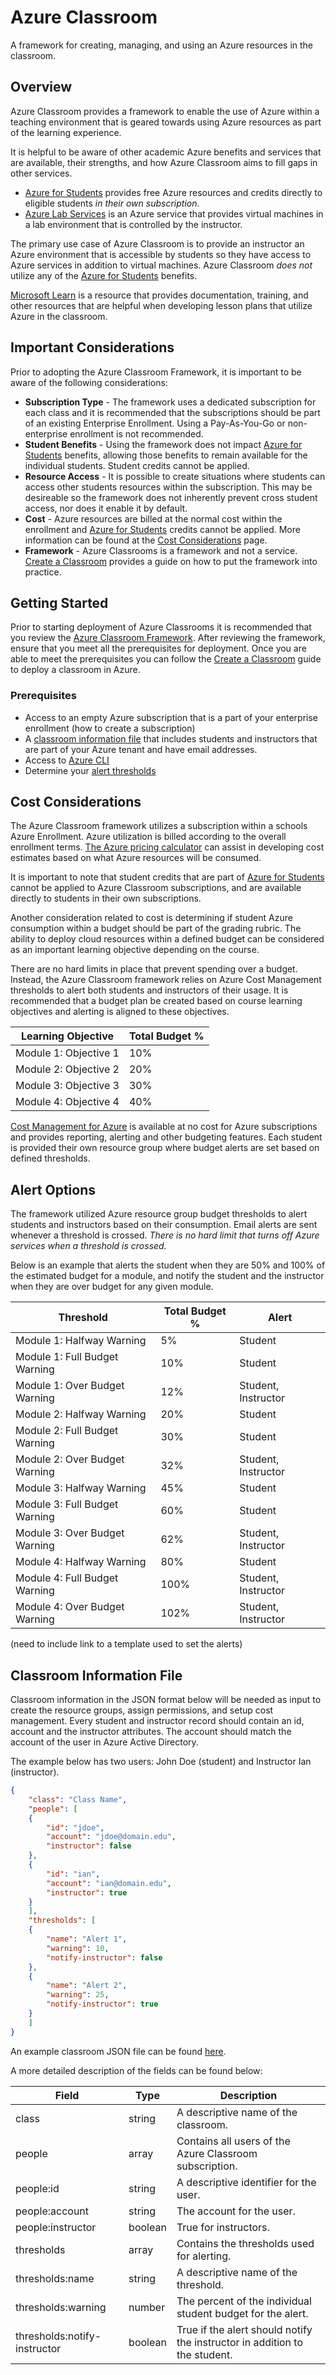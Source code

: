 # Azure Classroom
A framework for creating, managing, and using an Azure resources in the classroom.

## Overview

Azure Classroom provides a framework to enable the use of Azure within a teaching environment that is geared towards using Azure resources as part of the learning experience. 

It is helpful to be aware of other academic Azure benefits and services that are available, their strengths, and how Azure Classroom aims to fill gaps in other services.

- [Azure for Students](https://azure.microsoft.com/en-us/free/students/) provides free Azure resources and credits directly to eligible students *in their own subscription*.
- [Azure Lab Services](https://labs.azure.com/) is an Azure service that provides virtual machines in a lab environment that is controlled by the instructor.

The primary use case of Azure Classroom is to provide an instructor an Azure environment that is accessible by students so they have access to Azure services in addition to virtual machines. Azure Classroom *does not* utilize any of the [Azure for Students](https://azure.microsoft.com/en-us/free/students/) benefits.

[Microsoft Learn](https://learn.microsoft.com/en-us/) is a resource that provides documentation, training, and other resources that are helpful when developing lesson plans that utilize Azure in the classroom.

## Important Considerations

Prior to adopting the Azure Classroom Framework, it is important to be aware of the following considerations:

- **Subscription Type** - The framework uses a dedicated subscription for each class and it is recommended that the subscriptions should be part of an existing Enterprise Enrollment. Using a Pay-As-You-Go or non-enterprise enrollment is not recommended.
- **Student Benefits** - Using the framework does not impact [Azure for Students](https://azure.microsoft.com/en-us/free/students/) benefits, allowing those benefits to remain available for the individual students. Student credits cannot be applied.
- **Resource Access** - It is possible to create situations where students can access other students resources within the subscription. This may be desireable so the framework does not inherently prevent cross student access, nor does it enable it by default.
- **Cost** - Azure resources are billed at the normal cost within the enrollment and [Azure for Students](https://azure.microsoft.com/en-us/free/students/) credits cannot be applied. More information can be found at the [Cost Considerations](#cost-considerations) page.
- **Framework** - Azure Classrooms is a framework and not a service.  [Create a Classroom](create-classroom.md) provides a guide on how to put the framework into practice.

## Getting Started

Prior to starting deployment of Azure Classrooms it is recommended that you review the [Azure Classroom Framework](azure-classroom-framework.md). After reviewing the framework, ensure that you meet all the prerequisites for deployment. Once you are able to meet the prerequisites you can follow the [Create a Classroom](create-classroom.md) guide to deploy a classroom in Azure.

### Prerequisites

- Access to an empty Azure subscription that is a part of your enterprise enrollment (how to create a subscription)
- A [classroom information file](#class-json) that includes students and instructors that are part of your Azure tenant and have email addresses.
- Access to [Azure CLI](https://learn.microsoft.com/en-us/cli/azure/)
- Determine your [alert thresholds](#alert-options)

## Cost Considerations

The Azure Classroom framework utilizes a subscription within a schools Azure Enrollment. Azure utilization is billed according to the overall enrollment terms. [The Azure pricing calculator](https://azure.microsoft.com/en-us/pricing/calculator/) can assist in developing cost estimates based on what Azure resources will be consumed.

It is important to note that student credits that are part of [Azure for Students](https://azure.microsoft.com/en-us/free/students/) cannot be applied to Azure Classroom subscriptions, and are available directly to students in their own subscriptions.

Another consideration related to cost is determining if student Azure consumption within a budget should be part of the grading rubric. The ability to deploy cloud resources within a defined budget can be considered as an important learning objective depending on the course.

There are no hard limits in place that prevent spending over a budget. Instead, the Azure Classroom framework relies on Azure Cost Management thresholds to alert both students and instructors of their usage. It is recommended that a budget plan be created based on course learning objectives and alerting is aligned to these objectives. 

| Learning Objective | Total Budget % |
| ------ | ------ |
| Module 1: Objective 1 | 10% |
| Module 2: Objective 2 | 20% |
| Module 3: Objective 3 | 30% |
| Module 4: Objective 4 | 40% |

[Cost Management for Azure](https://azure.microsoft.com/en-us/products/cost-management/) is available at no cost for Azure subscriptions and provides reporting, alerting and other budgeting features. Each student is provided their own resource group where budget alerts are set based on defined thresholds. 

## Alert Options

The framework utilized Azure resource group budget thresholds to alert students and instructors based on their consumption. Email alerts are sent whenever a threshold is crossed. *There is no hard limit that turns off Azure services when a threshold is crossed.*

Below is an example that alerts the student when they are 50% and 100% of the estimated budget for a module, and notify the student and the instructor when they are over budget for any given module. 

| Threshold | Total Budget % | Alert |
| ----- | ----- | ----- |
| Module 1: Halfway Warning | 5% | Student |
| Module 1: Full Budget Warning | 10% | Student |
| Module 1: Over Budget Warning | 12% | Student, Instructor |
| Module 2: Halfway Warning | 20% | Student |
| Module 2: Full Budget Warning | 30% | Student |
| Module 2: Over Budget Warning | 32% | Student, Instructor |
| Module 3: Halfway Warning | 45% | Student |
| Module 3: Full Budget Warning | 60% | Student |
| Module 3: Over Budget Warning | 62% | Student, Instructor |
| Module 4: Halfway Warning | 80% | Student |
| Module 4: Full Budget Warning | 100% | Student, Instructor |
| Module 4: Over Budget Warning | 102% | Student, Instructor |

(need to include link to a template used to set the alerts)

## Classroom Information File

Classroom information in the JSON format below will be needed as input to create the resource groups, assign permissions, and setup cost management. Every student and instructor record should contain an id, account and the instructor attributes. The account should match the account of the user in Azure Active Directory.

The example below has two users: John Doe (student) and Instructor Ian (instructor).

```JSON
{
    "class": "Class Name",
    "people": [
    {
        "id": "jdoe",
        "account": "jdoe@domain.edu",
        "instructor": false
    },
    {
        "id": "ian",
        "account": "ian@domain.edu",
        "instructor": true
    }
    ],
    "thresholds": [
    {
        "name": "Alert 1",
        "warning": 10,
        "notify-instructor": false
    },
    {
        "name": "Alert 2",
        "warning": 25,
        "notify-instructor": true
    }
    ]
}
```
An example classroom JSON file can be found [here](/examples/classroom.json).

A more detailed description of the fields can be found below:

| Field | Type | Description |
| ----- | ----- | ----- |
| class | string | A descriptive name of the classroom. |
| people | array | Contains all users of the Azure Classroom subscription. |
| people:id | string | A descriptive identifier for the user. |
| people:account | string | The account for the user. |
| people:instructor | boolean | True for instructors. |
| thresholds | array | Contains the thresholds used for alerting. |
| thresholds:name | string | A descriptive name of the threshold. |
| thresholds:warning | number | The percent of the individual student budget for the alert. |
| thresholds:notify-instructor | boolean | True if the alert should notify the instructor in addition to the student. |
